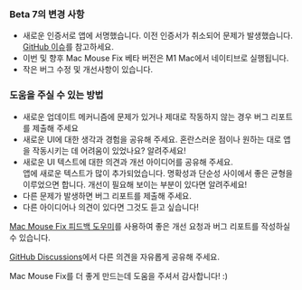 ### Beta 7의 변경 사항

- 새로운 인증서로 앱에 서명했습니다. 이전 인증서가 취소되어 문제가 발생했습니다. [GitHub 이슈](https://github.com/noah-nuebling/mac-mouse-fix/issues/95)를 참고하세요.
- 이번 및 향후 Mac Mouse Fix 베타 버전은 M1 Mac에서 네이티브로 실행됩니다.
- 작은 버그 수정 및 개선사항이 있습니다.

### 도움을 주실 수 있는 방법

- 새로운 업데이트 메커니즘에 문제가 있거나 제대로 작동하지 않는 경우 버그 리포트를 제출해 주세요
- 새로운 UI에 대한 생각과 경험을 공유해 주세요. 혼란스러운 점이나 원하는 대로 앱을 작동시키는 데 어려움이 있었나요? 알려주세요!
- 새로운 UI 텍스트에 대한 의견과 개선 아이디어를 공유해 주세요.\
   앱에 새로운 텍스트가 많이 추가되었습니다. 명확성과 단순성 사이에서 좋은 균형을 이루었으면 합니다. 개선이 필요해 보이는 부분이 있다면 알려주세요!
- 다른 문제가 발생하면 버그 리포트를 제출해 주세요.
- 다른 아이디어나 의견이 있다면 그것도 듣고 싶습니다!

[Mac Mouse Fix 피드백 도우미](https://github.com/noah-nuebling/mac-mouse-fix/issues/new/choose)를 사용하여 좋은 개선 요청과 버그 리포트를 작성하실 수 있습니다.

[GitHub Discussions](https://github.com/noah-nuebling/mac-mouse-fix/discussions/82)에서 다른 의견을 자유롭게 공유해 주세요.

Mac Mouse Fix를 더 좋게 만드는데 도움을 주셔서 감사합니다! :)